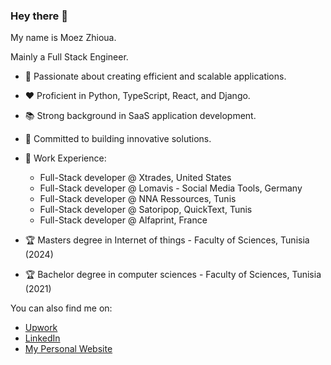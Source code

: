 ### Hey there 👋

My name is Moez Zhioua.

Mainly a Full Stack Engineer.

- 🔬 Passionate about creating efficient and scalable applications.
- ❤️ Proficient in Python, TypeScript, React, and Django.
- 📚 Strong background in SaaS application development.
- 🙏 Committed to building innovative solutions.
- 📜 Work Experience:
   - Full-Stack developer @ Xtrades, United States
   - Full-Stack developer @ Lomavis - Social Media Tools, Germany
   - Full-Stack developer @ NNA Ressources, Tunis
   - Full-Stack developer @ Satoripop, QuickText, Tunis
   - Full-Stack developer @ Alfaprint, France

- 🏆 Masters degree in Internet of things - Faculty of Sciences, Tunisia (2024)
- 🏆 Bachelor degree in computer sciences - Faculty of Sciences, Tunisia (2021)

You can also find me on:
- [Upwork](https://www.upwork.com/freelancers/moezz)
- [LinkedIn](https://www.linkedin.com/in/moez-zhioua/)
- [My Personal Website](https://www.moezzhioua.com/)
